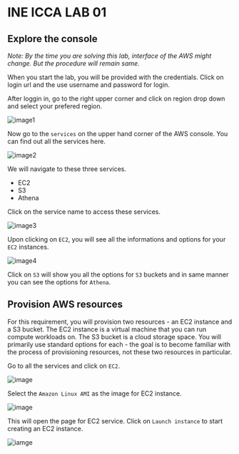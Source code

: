 # INE ICCA LAB 01 

## Explore the console

_Note: By the time you are solving this lab, interface of the AWS might change. But the procedure will remain same._

When you start the lab, you will be provided with the credentials. Click on login url and the use username and password for login.

After loggin in, go to the right upper corner and click on region drop down and select your prefered region.

![image1](https://assets.ine.com/content/labs/azure-course-labs/manage-cloud-resources-aws/3.png)

Now go to the `services` on the upper hand corner of the AWS console. You can find out all the services here.

![image2](https://assets.ine.com/content/labs/azure-course-labs/manage-cloud-resources-aws/6.png)

We will navigate to these three services.

- EC2
- S3
- Athena

Click on the service name to access these services.

![image3](https://assets.ine.com/content/labs/azure-course-labs/manage-cloud-resources-aws/7.png)

Upon clicking on `EC2`, you will see all the informations and options for your `EC2` instances.

![image4](https://assets.ine.com/content/labs/azure-course-labs/manage-cloud-resources-aws/8.png)

Click on `S3` will show you all the options for `S3` buckets and in same manner you can see the options for `Athena`.

## Provision AWS resources

For this requirement, you will provision two resources - an EC2 instance and a S3 bucket. The EC2 instance is a virtual machine that you can run compute workloads on. The S3 bucket is a cloud storage space. You will primarily use standard options for each - the goal is to become familiar with the process of provisioning resources, not these two resources in particular.

Go to all the services and click on `EC2`.

![image](https://assets.ine.com/content/labs/azure-course-labs/manage-cloud-resources-aws/12.png)

Select the `Amazon Linux AMI` as the image for EC2 instance.

![image](https://assets.ine.com/content/labs/azure-course-labs/manage-cloud-resources-aws/14.png)


This will open the page for EC2 service. Click on `Launch instance` to start creating an EC2 instance.

![iamge](https://assets.ine.com/content/labs/azure-course-labs/manage-cloud-resources-aws/13.png)
